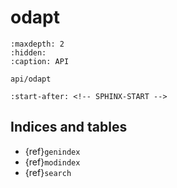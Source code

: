 # odapt

```{toctree}
:maxdepth: 2
:hidden:
:caption: API

api/odapt
```

```{include} ../README.md
:start-after: <!-- SPHINX-START -->
```

## Indices and tables

- {ref}`genindex`
- {ref}`modindex`
- {ref}`search`
